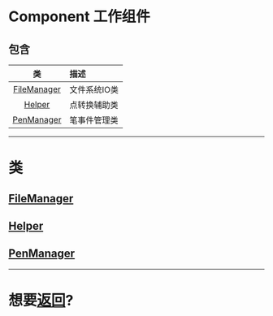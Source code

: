 # Component 工作组件

## 包含 

|类|描述|
|:---:|:---|
|[FileManager](#filemanager)|文件系统IO类|
|[Helper](#helper)|点转换辅助类|
|[PenManager](#penmanager)|笔事件管理类|


---
# 类
## [FileManager](./FileManager.h)

## [Helper](./Helper.hpp)

## [PenManager](./PenManager.h)

---
# 想要[返回](../README.md)?
